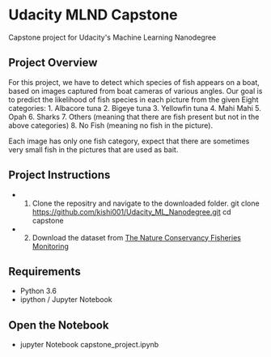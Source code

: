 # Udacity MLND Capstone

Capstone project for Udacity's Machine Learning Nanodegree

## Project Overview

For this project, we have to detect which species of fish appears on a boat, based on images captured from boat cameras of various angles.
Our goal is to predict the likelihood of fish species in each picture from the given Eight categories: 1. Albacore tuna 2. Bigeye tuna 3. Yellowfin tuna 4. Mahi Mahi 5. Opah 6. Sharks 7. Others (meaning that there are fish present but not in the above categories) 8. No Fish (meaning no fish in the picture). 

Each image has only one fish category, expect that there are sometimes very small fish in the pictures that are used as bait.


## Project Instructions
* 1. Clone the repositry and navigate to the downloaded folder.
	git clone https://github.com/kishi001/Udacity_ML_Nanodegree.git
	cd capstone

* 2. Download the dataset from [The Nature Conservancy Fisheries Monitoring](https://www.kaggle.com/c/the-nature-conservancy-fisheries-monitoring/data)


## Requirements
* Python 3.6
* ipython / Jupyter Notebook

## Open the Notebook
* jupyter Notebook capstone_project.ipynb